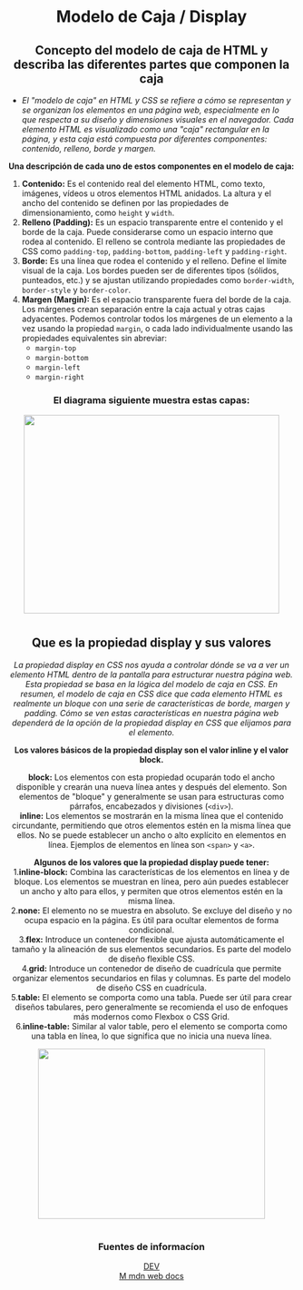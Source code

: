 # <center> **Modelo de Caja / Display**
## <center> Concepto del modelo de caja de HTML y describa las diferentes partes que componen la caja
* *El "modelo de caja" en HTML y CSS se refiere a cómo se representan y se organizan los elementos en una página web, especialmente en lo que respecta a su diseño y dimensiones visuales en el navegador. Cada elemento HTML es visualizado como una "caja" rectangular en la página, y esta caja está compuesta por diferentes componentes: contenido, relleno, borde y margen.*  

**Una descripción de cada uno de estos componentes en el modelo de caja:**
1. **Contenido:** Es el contenido real del elemento HTML, como texto, imágenes, vídeos u otros elementos HTML anidados. La altura y el ancho del contenido se definen por las propiedades de dimensionamiento, como `height` y `width`.
2. **Relleno (Padding):** Es un espacio transparente entre el contenido y el borde de la caja. Puede considerarse como un espacio interno que rodea al contenido. El relleno se controla mediante las propiedades de CSS como `padding-top`, `padding-bottom`, `padding-left` y `padding-right`.
3. **Borde:** Es una línea que rodea el contenido y el relleno. Define el límite visual de la caja. Los bordes pueden ser de diferentes tipos (sólidos, punteados, etc.) y se ajustan utilizando propiedades como `border-width`, `border-style` y `border-color`.
4. **Margen (Margin):** Es el espacio transparente fuera del borde de la caja. Los márgenes crean separación entre la caja actual y otras cajas adyacentes. Podemos controlar todos los márgenes de un elemento a la vez usando la propiedad `margin`, o cada lado individualmente usando las propiedades equivalentes sin abreviar:    
   * `margin-top`
   * `margin-bottom` 
   * `margin-left` 
   * `margin-right`

### <Center>El diagrama siguiente muestra estas capas:
<Center> <img src="https://developer.mozilla.org/es/docs/Learn/CSS/Building_blocks/The_box_model/box-model.png" width="450" height="350">

#
## Que es la propiedad display y sus valores
*La propiedad display en CSS nos ayuda a controlar dónde se va a ver un elemento HTML dentro de la pantalla para estructurar nuestra página web. Esta propiedad se basa en la lógica del modelo de caja en CSS. En resumen, el modelo de caja en CSS dice que cada elemento HTML es realmente un bloque con una serie de características de borde, margen y padding. Cómo se ven estas características en nuestra página web dependerá de la opción de la propiedad display en CSS que elijamos para el elemento.*

**Los valores básicos de la propiedad display son el valor inline y el valor block.**  

**block:** Los elementos con esta propiedad ocuparán todo el ancho disponible y crearán una nueva línea antes y después del elemento. Son elementos de "bloque" y generalmente se usan para estructuras como párrafos, encabezados y divisiones (`<div>`).  
**inline:** Los elementos se mostrarán en la misma línea que el contenido circundante, permitiendo que otros elementos estén en la misma línea que ellos. No se puede establecer un ancho o alto explícito en elementos en línea. Ejemplos de elementos en línea son `<span>` y `<a>`.  

**Algunos de los valores que la propiedad display puede tener:**  
1.**inline-block:** Combina las características de los elementos en línea y de bloque. Los elementos se muestran en línea, pero aún puedes establecer un ancho y alto para ellos, y permiten que otros elementos estén en la misma línea.    
2.**none:** El elemento no se muestra en absoluto. Se excluye del diseño y no ocupa espacio en la página. Es útil para ocultar elementos de forma condicional.    
3.**flex:** Introduce un contenedor flexible que ajusta automáticamente el tamaño y la alineación de sus elementos secundarios. Es parte del modelo de diseño flexible CSS.  
4.**grid:** Introduce un contenedor de diseño de cuadrícula que permite organizar elementos secundarios en filas y columnas. Es parte del modelo de diseño CSS en cuadrícula.  
5.**table:** El elemento se comporta como una tabla. Puede ser útil para crear diseños tabulares, pero generalmente se recomienda el uso de enfoques más modernos como Flexbox o CSS Grid.  
6.**inline-table:**     Similar al valor table, pero el elemento se comporta como una tabla en línea, lo que significa que no inicia una nueva línea.
<Center> <img src="https://i.ytimg.com/vi/Mlzz1xRB0sc/maxresdefault.jpg" width="400" height="300">  

#
### Fuentes de informacíon
[DEV](https://dev.to/lupitacode/la-propiedad-display-en-css-1b6a)  
[M mdn web docs](https://developer.mozilla.org/es/docs/Learn/CSS/Building_blocks/The_box_model)